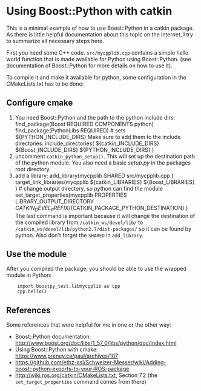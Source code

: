 Using Boost::Python with catkin
===============================

This is a minimal example of how to use Boost::Python in a catkin package.
As there is little helpful documentation about this topic on the internet, I try to summarize
all necessary steps here.

First you need some C++ code. `src/mycpplib.cpp` contains a simple hello world function that is
made available for Python using Boost::Python. (see documentation of Boost::Python for more
details on how to use it).

To compile it and make it available for python, some configuration in the CMakeLists.txt has to
be done:


Configure cmake
---------------

 1. You need Boost::Python and the path to the python include dirs:
        find_package(Boost REQUIRED COMPONENTS python)
        find_package(PythonLibs REQUIRED) # sets ${PYTHON_INCLUDE_DIRS}
    Make sure to add them to the include directories:
        include_directories(
          ${catkin_INCLUDE_DIRS}
          ${Boost_INCLUDE_DIRS}
          ${PYTHON_INCLUDE_DIRS}
        )
 2. uncomment `catkin_python_setup()`. This will set up the destination path of the python
    module. You also need a basic _setup.py_ in the packages root directory.
 3. add a library:
        add_library(mycpplib SHARED
          src/mycpplib.cpp
        )
        target_link_libraries(mycpplib
          ${catkin_LIBRARIES}
          ${Boost_LIBRARIES}
        )
        # change output directory, so python can find the module
        set_target_properties(mycpplib PROPERTIES
          LIBRARY_OUTPUT_DIRECTORY ${CATKIN_DEVEL_PREFIX}/${CATKIN_PACKAGE_PYTHON_DESTINATION}
        )
    The last command is important because it will change the destination of the compiled library
    from `/catkin_ws/devel/lib/` to `/catkin_ws/devel/lib/python2.7/dist-packages/` so it can be
    found by python.
    Also don't forget the `SHARED` in `add_library`.


Use the module
--------------

After you compiled the package, you should be able to use the wrapped module in Python:

        import boostpy_test.libmycpplib as cpp
        cpp.hello()


References
----------

Some references that were helpful for me in one or the other way:

 * Boost::Python documentation: http://www.boost.org/doc/libs/1_57_0/libs/python/doc/index.html
 * Using Boost::Python with cmake: https://www.preney.ca/paul/archives/107
 * https://github.com/ethz-asl/Schweizer-Messer/wiki/Adding-boost::python-exports-to-your-ROS-package
 * http://wiki.ros.org/catkin/CMakeLists.txt, Section 7.2 (the `set_target_properties` command
   comes from there)
